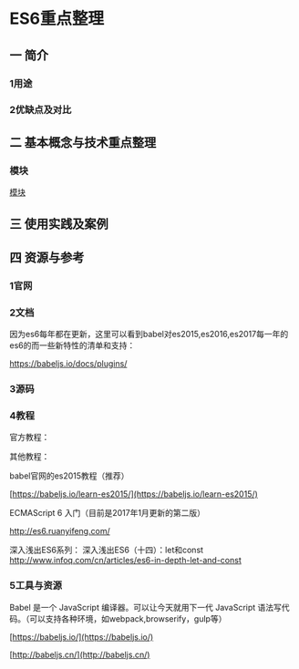 # ES6重点整理

## 一 简介

### 1用途

### 2优缺点及对比

## 二 基本概念与技术重点整理

### 模块

[模块](/qian-duan-ji-zhu-xue-xi-zong-jie-zheng-li/javascript/es6zhong-dian/mo-kuai.md)

###

## 三 使用实践及案例

## 

## 四 资源与参考

### 1官网

### 2文档

因为es6每年都在更新，这里可以看到babel对es2015,es2016,es2017每一年的es6的而一些新特性的清单和支持：

https://babeljs.io/docs/plugins/

### 3源码

### 4教程

官方教程：

其他教程：

babel官网的es2015教程（推荐）

[https://babeljs.io/learn-es2015/](https://babeljs.io/learn-es2015/)

ECMAScript 6 入门（目前是2017年1月更新的第二版）
http://es6.ruanyifeng.com/

深入浅出ES6系列：
深入浅出ES6（十四）：let和const
http://www.infoq.com/cn/articles/es6-in-depth-let-and-const



### 5工具与资源

Babel 是一个 JavaScript 编译器。可以让今天就用下一代 JavaScript 语法写代码。（可以支持各种环境，如webpack,browserify，gulp等）

[https://babeljs.io/](https://babeljs.io/)

[http://babeljs.cn/](http://babeljs.cn/)

